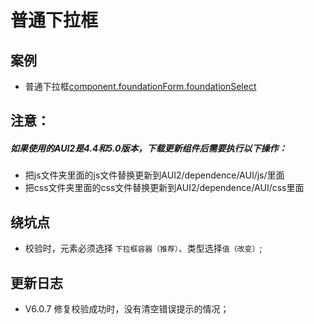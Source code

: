 # 普通下拉框

## 案例 
 - 普通下拉框[component.foundationForm.foundationSelect](https://www.awebide.com/testCase/#/foudationSelect/Demo/Foundation/foudationSelect?title=%E6%99%AE%E9%80%9A%E4%B8%8B%E6%8B%89%E6%A1%86&pageId=foudationSelect)
 
## 注意：
##### 如果使用的AUI2是4.4和5.0版本，下载更新组件后需要执行以下操作：
- 把js文件夹里面的js文件替换更新到AUI2/dependence/AUI/js/里面
- 把css文件夹里面的css文件替换更新到AUI2/dependence/AUI/css里面


## 绕坑点
- 校验时，元素必须选择 `下拉框容器（推荐）`、类型选择`值（改变）`;

<!--日志 Start-->
## 更新日志

- V6.0.7 修复校验成功时，没有清空错误提示的情况；

<!--日志 End-->